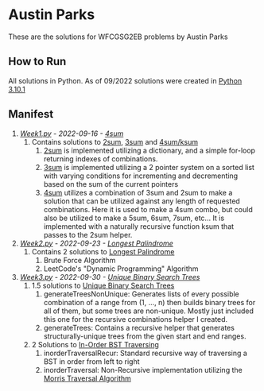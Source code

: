 # Austin Parks

These are the solutions for WFCGSG2EB problems by Austin Parks

## How to Run

All solutions in Python.
As of 09/2022 solutions were created in [Python 3.10.1](https://www.python.org/downloads/release/python-3101/)

## Manifest

1. *[Week1.py](Week1.py) - 2022-09-16 - [4sum](https://leetcode.com/problems/4sum/)*
   1. Contains solutions to [2sum](https://leetcode.com/problems/two-sum/), [3sum](https://leetcode.com/problems/3sum/) and [4sum/ksum](https://leetcode.com/problems/4sum/)
      1. [2sum](https://leetcode.com/problems/two-sum/) is implemented utilizing a dictionary, and a simple for-loop returning indexes of combinations.
      2. [3sum](https://leetcode.com/problems/3sum/) is implemented utilizing a 2 pointer system on a sorted list with varying conditions for incrementing and decrementing based on the sum of the current pointers
      3. [4sum](https://leetcode.com/problems/4sum/) utilizes a combination of 3sum and 2sum to make a solution that can be utilized against any length of requested combinations. Here it is used to make a 4sum combo, but could also be utilized to make a 5sum, 6sum, 7sum, etc... It is implemented with a naturally recursive function ksum that passes to the 2sum helper.
2. *[Week2.py](Week2.py) - 2022-09-23 - [Longest Palindrome](https://leetcode.com/problems/longest-palindromic-substring/solution/)*
   1. Contains 2 solutions to [Longest Palindrome](https://leetcode.com/problems/longest-palindromic-substring/solution/)
      1. Brute Force Algorithm
      2. LeetCode's "Dynamic Programming" Algorithm
3. *[Week3.py](Week3.py) - 2022-09-30 - [Unique Binary Search Trees](https://leetcode.com/problems/unique-binary-search-trees-ii)*
   1. 1.5 solutions to [Unique Binary Search Trees](https://leetcode.com/problems/unique-binary-search-trees-ii)
      1. generateTreesNonUnique: Generates lists of every possible combination of a range from (1, ..., n) then builds binary trees for all of them, but some trees are non-unique. Mostly just included this one for the recursive combinations helper I created.
      2. generateTrees: Contains a recursive helper that generates structurally-unique trees from the given start and end ranges.
   2. 2 Solutions to [In-Order BST Traversing](https://leetcode.com/problems/binary-tree-inorder-traversal/)
      1. inorderTraversalRecur: Standard recursive way of traversing a BST in order from left to right
      2. inorderTraversal: Non-Recursive implementation utilizing the [Morris Traversal Algorithm](https://www.educative.io/answers/what-is-morris-traversalter)
